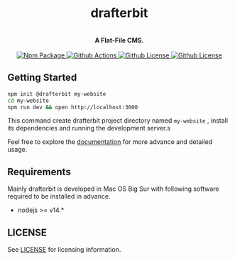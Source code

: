 
<div align="center">
      <h1>drafterbit</h1>
     <br/>
     <strong>A Flat-File CMS.</strong>
     <br/>
     <br/>
     <a href="https://badge.fury.io/js/drafterbit">
        <img alt="Npm Package" src="https://badge.fury.io/js/drafterbit.svg"/>
     </a>
     <a href="https://github.com/egig/drafterbit/actions">
         <img alt="Github Actions" src="https://github.com/egig/drafterbit/workflows/test/badge.svg"/>
     </a>
     <a href="https://github.com/egig/drafterbit/blob/develop/LICENSE">
         <img alt="Github License" src="https://img.shields.io/github/license/drafterbit/drafterbit.svg"/>
     </a>
     <a href="https://github.com/egig/drafterbit/compare">
          <img alt="Github License" src="https://img.shields.io/badge/PRs-welcome-brightgreen.svg"/>
     </a>
</div>

## Getting Started

```sh
npm init @drafterbit my-website
cd my-website
npm run dev && open http://localhost:3000
```

This command create drafterbit project directory named `my-website` , install its dependencies
and running the development server.s

Feel free to explore the [documentation](https://drafterbit.github.io/drafterbit)
for more advance and detailed usage.

## Requirements

Mainly drafterbit is developed in Mac OS Big Sur with following software required to be installed in advance.

+ nodejs >= v14.*

## LICENSE

See [LICENSE](https://github.com/drafterbit/drafterbit/blob/develop/LICENSE) for licensing information.

